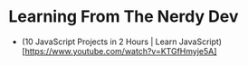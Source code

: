 # Learning From The Nerdy Dev
- (10 JavaScript Projects in 2 Hours | Learn JavaScript)[https://www.youtube.com/watch?v=KTGfHmyje5A]